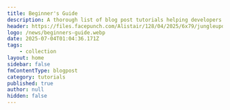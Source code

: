 ```yaml
---
title: Beginner's Guide
description: A thorough list of blog post tutorials helping developers to get started with plugin creation, best practices and more!
header: https://files.facepunch.com/Alistair/128/04/2025/6x79/jungleupdate_rock_03.jpg
logo: /news/beginners-guide.webp
date: 2025-07-04T01:04:36.171Z
tags:
    - collection
layout: home
sidebar: false
fmContentType: blogpost
category: tutorials
published: true
author: null
hidden: false
---
```


<script setup lang="ts">
import NewsIndex from '@/components/NewsIndex.vue'
</script>

<NewsIndex category="beginners-guide" categoryName="Beginner's Guide" />
